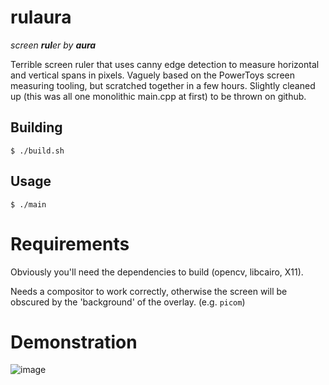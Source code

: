 # rulaura
_screen **rul**er by **aura**_

Terrible screen ruler that uses canny edge detection to measure horizontal and vertical spans in pixels.
Vaguely based on the PowerToys screen measuring tooling, but scratched together in a few hours.
Slightly cleaned up (this was all one monolithic main.cpp at first) to be thrown on github.

## Building

```
$ ./build.sh
```

## Usage

```
$ ./main
```

# Requirements

Obviously you'll need the dependencies to build (opencv, libcairo, X11).

Needs a compositor to work correctly, otherwise the screen will be obscured by the 'background' of the overlay. (e.g. `picom`)

# Demonstration

![image](https://github.com/nhammond129/rulaura/assets/2228057/5e60aec0-e36e-4c33-8d58-eb281fb2fb38)
